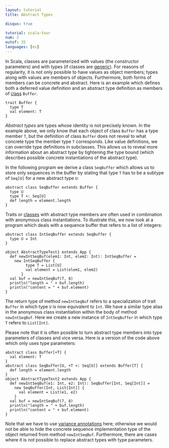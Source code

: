 ```yaml
---
layout: tutorial
title: Abstract Types

disqus: true

tutorial: scala-tour
num: 2
outof: 35
languages: [es]
---
```


In Scala, classes are parameterized with values (the constructor parameters) and with types (if classes are [generic](generic-classes.html)). For reasons of regularity, it is not only possible to have values as object members; types along with values are members of objects. Furthermore, both forms of members can be concrete and abstract.
Here is an example which defines both a deferred value definition and an abstract type definition as members of [class](traits.html) `Buffer`.
 
    trait Buffer {
      type T
      val element: T
    }
 
*Abstract types* are types whose identity is not precisely known. In the example above, we only know that each object of class `Buffer` has a type member `T`, but the definition of class `Buffer` does not reveal to what concrete type the member type `T` corresponds. Like value definitions, we can override type definitions in subclasses. This allows us to reveal more information about an abstract type by tightening the type bound (which describes possible concrete instantiations of the abstract type).

In the following program we derive a class `SeqBuffer` which allows us to store only sequences in the buffer by stating that type `T` has to be a subtype of `Seq[U]` for a new abstract type `U`:
 
    abstract class SeqBuffer extends Buffer {
      type U
      type T <: Seq[U]
      def length = element.length
    }
 
Traits or [classes](classes.html) with abstract type members are often used in combination with anonymous class instantiations. To illustrate this, we now look at a program which deals with a sequence buffer that refers to a list of integers:
 
    abstract class IntSeqBuffer extends SeqBuffer {
      type U = Int
    }
    
    object AbstractTypeTest1 extends App {
      def newIntSeqBuf(elem1: Int, elem2: Int): IntSeqBuffer =
        new IntSeqBuffer {
             type T = List[U]
             val element = List(elem1, elem2)
           }
      val buf = newIntSeqBuf(7, 8)
      println("length = " + buf.length)
      println("content = " + buf.element)
    }
 
The return type of method `newIntSeqBuf` refers to a specialization of trait `Buffer` in which type `U` is now equivalent to `Int`. We have a similar type alias in the anonymous class instantiation within the body of method `newIntSeqBuf`. Here we create a new instance of `IntSeqBuffer` in which type `T` refers to `List[Int]`.

Please note that it is often possible to turn abstract type members into type parameters of classes and vice versa. Here is a version of the code above which only uses type parameters:
 
    abstract class Buffer[+T] {
      val element: T
    }
    abstract class SeqBuffer[U, +T <: Seq[U]] extends Buffer[T] {
      def length = element.length
    }
    object AbstractTypeTest2 extends App {
      def newIntSeqBuf(e1: Int, e2: Int): SeqBuffer[Int, Seq[Int]] =
        new SeqBuffer[Int, List[Int]] {
          val element = List(e1, e2)
        }
      val buf = newIntSeqBuf(7, 8)
      println("length = " + buf.length)
      println("content = " + buf.element)
    }
 
Note that we have to use [variance annotations](variances.html) here; otherwise we would not be able to hide the concrete sequence implementation type of the object returned from method `newIntSeqBuf`.  Furthermore, there are cases where it is not possible to replace abstract types with type parameters.

